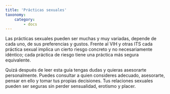 ```yaml
---
title: 'Prácticas sexuales'
taxonomy:
    category:
        - docs
---
```


Las prácticas sexuales pueden ser muchas y muy variadas, depende de cada uno, de sus preferencias y gustos. Frente al VIH y otras ITS cada práctica sexual implica un cierto riesgo concreto y no necesariamente idéntico; cada práctica de riesgo tiene una práctica más segura equivalente.

Quizá después de leer esta guía tengas dudas y quieras asesorarte personalmente. Puedes consultar a quien consideres adecuado, asesorarte, pensar en ello y tomar tus propias decisiones. Tus relaciones sexuales pueden ser seguras sin perder sensualidad, erotismo y placer.